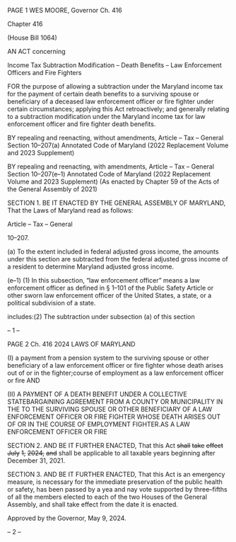 PAGE 1
WES MOORE, Governor Ch. 416

Chapter 416

(House Bill 1064)

AN ACT concerning

Income Tax Subtraction Modification – Death Benefits – Law Enforcement
Officers and Fire Fighters

FOR the purpose of allowing a subtraction under the Maryland income tax for the payment
of certain death benefits to a surviving spouse or beneficiary of a deceased law
enforcement officer or fire fighter under certain circumstances; applying this Act
retroactively; and generally relating to a subtraction modification under the
Maryland income tax for law enforcement officer and fire fighter death benefits.

BY repealing and reenacting, without amendments,
Article – Tax – General
Section 10–207(a)
Annotated Code of Maryland
(2022 Replacement Volume and 2023 Supplement)

BY repealing and reenacting, with amendments,
Article – Tax – General
Section 10–207(e–1)
Annotated Code of Maryland
(2022 Replacement Volume and 2023 Supplement)
(As enacted by Chapter 59 of the Acts of the General Assembly of 2021)

SECTION 1. BE IT ENACTED BY THE GENERAL ASSEMBLY OF MARYLAND,
That the Laws of Maryland read as follows:

Article – Tax – General

10–207.

(a) To the extent included in federal adjusted gross income, the amounts under
this section are subtracted from the federal adjusted gross income of a resident to determine
Maryland adjusted gross income.

(e–1) (1) In this subsection, “law enforcement officer” means a law enforcement
officer as defined in § 1–101 of the Public Safety Article or other sworn law enforcement
officer of the United States, a state, or a political subdivision of a state.

includes:(2) The subtraction under subsection (a) of this section

– 1 –

PAGE 2
Ch. 416 2024 LAWS OF MARYLAND

(I) a payment from a pension system to the surviving spouse or other
beneficiary of a law enforcement officer or fire fighter whose death arises out of or in the
fighter;course of employment as a law enforcement officer or fire AND

(II) A PAYMENT OF A DEATH BENEFIT UNDER A COLLECTIVE
STATEBARGAINING AGREEMENT FROM A COUNTY OR MUNICIPALITY IN THE TO THE
SURVIVING SPOUSE OR OTHER BENEFICIARY OF A LAW ENFORCEMENT OFFICER OR
FIRE FIGHTER WHOSE DEATH ARISES OUT OF OR IN THE COURSE OF EMPLOYMENT
FIGHTER.AS A LAW ENFORCEMENT OFFICER OR FIRE

SECTION 2. AND BE IT FURTHER ENACTED, That this Act ~~shall~~ ~~take~~ ~~effect~~ ~~July~~
~~1,~~ ~~2024,~~ ~~and~~ shall be applicable to all taxable years beginning after December 31, 2021.

SECTION 3. AND BE IT FURTHER ENACTED, That this Act is an emergency
measure, is necessary for the immediate preservation of the public health or safety, has been
passed by a yea and nay vote supported by three–fifths of all the members elected to each of
the two Houses of the General Assembly, and shall take effect from the date it is enacted.

Approved by the Governor, May 9, 2024.

– 2 –